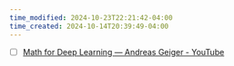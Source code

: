 ```yaml
---
time_modified: 2024-10-23T22:21:42-04:00
time_created: 2024-10-14T20:39:49-04:00
---
```


- [ ] [Math for Deep Learning — Andreas Geiger - YouTube](https://www.youtube.com/playlist?list=PL05umP7R6ij0bo4UtMdzEJ6TiLOqj4ZCm)